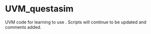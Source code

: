 # UVM_questasim
UVM code for learning to use . Scripts will continue to be updated and comments added.
